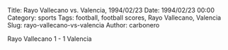 Title: Rayo Vallecano vs. Valencia, 1994/02/23
Date: 1994/02/23 00:00
Category: sports
Tags: football, football scores, Rayo Vallecano, Valencia
Slug: rayo-vallecano-vs-valencia
Author: carbonero


Rayo Vallecano 1 - 1 Valencia
